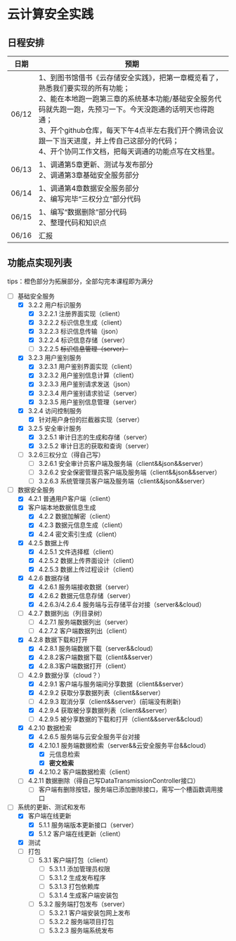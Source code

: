 # 云计算安全实践

## 日程安排

| 日期  | 预期                                                         |
| ----- | ------------------------------------------------------------ |
| 06/12 | 1、到图书馆借书《云存储安全实践》，把第一章概览看了，熟悉我们要实现的所有功能；<br />2、能在本地跑一跑第三章的系统基本功能/基础安全服务代码就先跑一跑，先预习一下。今天没跑通的话明天也得跑通；<br />3、开个github仓库，每天下午4点半左右我们开个腾讯会议跟一下当天进度，并上传自己这部分的代码；<br />4、开个协同工作文档，把每天调通的功能点写在文档里。 |
| 06/13 | 1、调通第5章更新、测试与发布部分<br />2、调通第3章基础安全服务部分 |
| 06/14 | 1、调通第4章数据安全服务部分<br />2、编写完毕“三权分立”部分代码 |
| 06/15 | 1、编写“数据删除”部分代码<br />2、整理代码和知识点           |
| 06/16 | 汇报                                                         |

## 功能点实现列表

tips：橙色部分为拓展部分，全部勾完本课程即为满分

- [ ] 基础安全服务
  - [x] 3.2.2 用户标识服务
    - [x] 3.2.2.1 注册界面实现（client）
    - [x] 3.2.2.2 标识信息生成（client）
    - [x] 3.2.2.3 标识信息传输（json）
    - [x] 3.2.2.4 标识信息存储（server）
    - [ ] 3.2.2.5 ~~标识信息管理（server）~~
  - [x] 3.2.3 用户鉴别服务
    - [x] 3.2.3.1 用户鉴别界面实现（client）
    - [x] 3.2.3.2 用户鉴别信息计算（client）
    - [x] 3.2.3.3 用户鉴别请求发送（json）
    - [x] 3.2.3.4 用户鉴别请求验证（server）
    - [x] 3.2.3.5 用户鉴别信息管理（server）
  - [x] 3.2.4 访问控制服务
    - [x] 针对用户身份的拦截器实现（server）
  - [x] 3.2.5 安全审计服务
    - [x] 3.2.5.1 审计日志的生成和存储（server）
    - [x] 3.2.5.2 审计日志的获取和查询（server）
  - [ ] 3.2.6三权分立（得自己写）
    - [ ] 3.2.6.1 安全审计员客户端及服务端（client&&json&&server）
    - [ ] 3.2.6.2 安全保密管理员客户端及服务端（client&&json&&server）
    - [ ] 3.2.6.3 系统管理员客户端及服务端（client&&json&&server）
- [ ] 数据安全服务
  - [x] 4.2.1 普通用户客户端（client）
  - [x] 客户端本地数据信息生成
    - [x] 4.2.2 数据加解密（client）
    - [x] 4.2.3 数据元信息生成（client）
    - [x] 4.2.4 密文索引生成（client）
  - [x] 4.2.5 数据上传
    - [x] 4.2.5.1 文件选择框（client）
    - [x] 4.2.5.2 数据上传界面设计（client）
    - [x] 4.2.5.3 数据上传过程设计（client）
  - [x] 4.2.6 数据存储
    - [x] 4.2.6.1 服务端接收数据（server）
    - [x] 4.2.6.2 数据元信息存储（server）
    - [x] 4.2.6.3/4.2.6.4 服务端与云存储平台对接（server&&cloud）
  - [ ] 4.2.7 数据列出（列目录树）
    - [ ] 4.2.7.1 服务端数据列出（server）
    - [ ] 4.2.7.2 客户端数据列出（client）
  - [x] 4.2.8 数据下载和打开
    - [x] 4.2.8.1 服务端数据下载（server&&cloud）
    - [x] 4.2.8.2客户端数据下载（client&&server）
    - [x] 4.2.8.3客户端数据打开（client）
  - [ ] 4.2.9 数据分享（cloud？）
    - [x] 4.2.9.1 客户端与服务端间分享数据（client&&server）
    - [x] 4.2.9.2 获取分享数据列表（client&&server）
    - [ ] 4.2.9.3 取消分享（client&&server）(前端没有刷新)
    - [x] 4.2.9.4 获取被分享数据列表（client&&server）
    - [ ] 4.2.9.5 被分享数据的下载和打开（client&&server&&cloud）
  - [x] 4.2.10 数据检索
    - [x] 4.2.6.5 服务端与云安全服务平台对接
    - [x] 4.2.10.1 服务端数据检索（server&&云安全服务平台&&cloud）
      - [x] 元信息检索
      - [x] **密文检索**
    - [x] 4.2.10.2 客户端数据检索（client）
  - [ ] 4.2.11 数据删除（得自己写DataTransmissionController接口）
    - [ ] 客户端有删除按钮，服务端已添加删除接口，需写一个槽函数调用接口
- [ ] 系统的更新、测试和发布
  - [x] 客户端在线更新
    - [x] 5.1.1 服务端版本更新接口（server）
    - [x] 5.1.2 客户端在线更新（client）
  - [x] 测试
  - [ ] 打包
    - [ ] 5.3.1 客户端打包（client）
      - [ ] 5.3.1.1 添加管理员权限
      - [ ] 5.3.1.2 生成发布程序
      - [ ] 5.3.1.3 打包依赖库
      - [ ] 5.3.1.4 生成客户端安装包
    - [ ] 5.3.2 服务端打包发布（server）
      - [ ] 5.3.2.1 客户端安装包网上发布
      - [ ] 5.3.2.2 服务端项目打包
      - [ ] 5.3.2.3 服务端系统发布